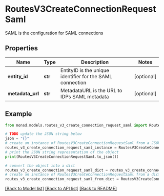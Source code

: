 # RoutesV3CreateConnectionRequestSaml

SAML is the configuration for SAML connections

## Properties

Name | Type | Description | Notes
------------ | ------------- | ------------- | -------------
**entity_id** | **str** | EntityID is the unique identifier for the SAML connection | [optional] 
**metadata_url** | **str** | MetadataURL is the URL to IDPs SAML metadata | [optional] 

## Example

```python
from monad.models.routes_v3_create_connection_request_saml import RoutesV3CreateConnectionRequestSaml

# TODO update the JSON string below
json = "{}"
# create an instance of RoutesV3CreateConnectionRequestSaml from a JSON string
routes_v3_create_connection_request_saml_instance = RoutesV3CreateConnectionRequestSaml.from_json(json)
# print the JSON string representation of the object
print(RoutesV3CreateConnectionRequestSaml.to_json())

# convert the object into a dict
routes_v3_create_connection_request_saml_dict = routes_v3_create_connection_request_saml_instance.to_dict()
# create an instance of RoutesV3CreateConnectionRequestSaml from a dict
routes_v3_create_connection_request_saml_from_dict = RoutesV3CreateConnectionRequestSaml.from_dict(routes_v3_create_connection_request_saml_dict)
```
[[Back to Model list]](../README.md#documentation-for-models) [[Back to API list]](../README.md#documentation-for-api-endpoints) [[Back to README]](../README.md)


